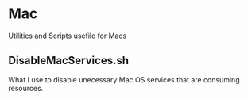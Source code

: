 # Mac
Utilities and Scripts usefile for Macs

## DisableMacServices.sh
What I use to disable unecessary Mac OS services that are consuming resources.
